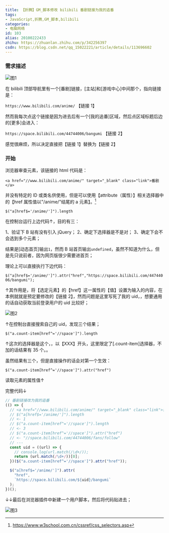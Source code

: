 ```yaml
---
title: 【折腾】GM_脚本修改 bilibili 番剧链接为我的追番
tags:
- JavaScript,折腾,GM_脚本,bilibili
categories:
- 电脑网络
id: 103
alias: 20100222433
zhihu: https://zhuanlan.zhihu.com/p/342256397
csdn: https://blog.csdn.net/qq_15022221/article/details/113696602
---
```


### 需求描述

![图1](https://i.loli.net/2021/01/06/2rK5GdiCH7nXSaf.png "图1")

在 bilibili 顶部导航里有一个[番剧]链接，[主站]和[游戏中心]中间那个，指向链接是：

`https://www.bilibili.com/anime/` 【链接 1】

然而我每次点这个链接是因为进去后有一个[我的追番]区域，然后点区域标题后边的[更多]会进入：

`https://space.bilibili.com/44744006/bangumi` 【链接 2】

感觉很麻烦，所以决定直接把【链接 1】替换为【链接 2】

<!--more-->

### 开始

浏览器审查元素，该链接的 html 代码是：

`<a href="//www.bilibili.com/anime/" target="_blank" class="link">番剧</a>`

并没有特定的 ID 或类名供使用，但是可以使用【attribute（属性）】相关选择器中的【href 属性值以"/anime/"结尾的 a 元素】。[^attribute 选择器参考链接]

`$("a[href$='/anime/']").length`

在控制台运行上边代码↑，目的有三：

1、验证下 B 站有没有引入 jQuery；
2、确定下选择器是不是对；
3、确定下会不会选到多个元素；

结果是[动态首页]输出`1`，然而 B 站首页输出`undefined`，虽然不知道为什么，但是先只说前者，因为网页版很少需要进首页；

理论上可以直接执行下边代码：

`$("a[href$='/anime/']").attr("href","https://space.bilibili.com/44744006/bangumi");`

↑其作用是，将【选定元素】的【href】这一属性的【值】设置为输入的内容，在本例就就是预定要修改的【链接 2】，然而问题是这里写死了我的 uid，，想要通用的话自动获取当前登录用户的 uid 比较好；

![图2](https://i.loli.net/2021/01/06/TjJnyFqIS5s1Ka4.png "图2")

↑在控制台直接搜索自己的 uid，发现三个结果；

`$("a.count-item[href^='//space']").length`

↑这次的选择器是这个，，以【XXX】开头，这里限定了[.count-item]选择器，不加的话结果有 35 个。。

虽然结果有三个，但是直接操作的话会对第一个生效：

`$("a.count-item[href^='//space']").attr("href")`

读取元素的属性值↑

完整代码↓

```js
// 番剧链接改为我的追番
(() => {
  // <a href="//www.bilibili.com/anime/" target="_blank" class="link">番剧</a>
  // $("a[href$='/anime/']").length
  // <- 1
  // $("a.count-item[href^='//space']").length
  // <- 3
  // $("a.count-item[href^='//space']").attr("href")
  // <- "//space.bilibili.com/44744006/fans/follow"
  // ---
  const uid = ((url) => {
    // console.log(url.match(/\d+/));
    return (url.match(/\d+/))[0];
  })($("a.count-item[href^='//space']").attr("href"));

  $("a[href$='/anime/']").attr(
    "href",
    `https://space.bilibili.com/${uid}/bangumi`
  );
})();
```

↓↓最后在浏览器插件中新建一个用户脚本，然后将代码贴进去；

![图3](https://i.loli.net/2021/01/06/mywjg9L7KCaN4pr.png "图3")

[^attribute 选择器参考链接]: https://www.w3school.com.cn/cssref/css_selectors.asp
